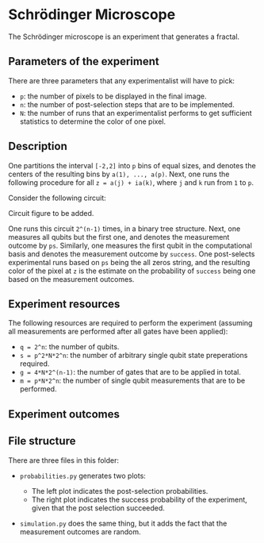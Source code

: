 # Schrödinger Microscope

The Schrödinger microscope is an experiment that generates a fractal.

## Parameters of the experiment

There are three parameters that any experimentalist will have to pick:

  * `p`: the number of pixels to be displayed in the final image.
  * `n`: the number of post-selection steps that are to be implemented.
  * `N`: the number of runs that an experimentalist performs to get sufficient statistics to determine the color of one pixel.

## Description

One partitions the interval `[-2,2]` into `p` bins of equal sizes, and denotes the centers of the resulting bins by `a(1), ..., a(p)`. Next, one runs the following procedure for all `z = a(j) + ia(k)`, where `j` and `k` run from `1` to `p`.

Consider the following circuit:

Circuit figure to be added.

One runs this circuit `2^(n-1)` times, in a binary tree structure. Next, one measures all qubits but the first one, and denotes the measurement outcome by `ps`. Similarly, one measures the first qubit in the computational basis and denotes the measurement outcome by `success`. One post-selects experimental runs based on `ps` being the all zeros string, and the resulting color of the pixel at `z` is the estimate on the probability of `success` being one based on the measurement outcomes.

## Experiment resources

The following resources are required to perform the experiment (assuming all measurements are performed after all gates have been applied):

  * `q = 2^n`: the number of qubits.
  * `s = p^2*N*2^n`: the number of arbitrary single qubit state preperations required.
  * `g = 4*N*2^(n-1)`: the number of gates that are to be applied in total.
  * `m = p*N*2^n`: the number of single qubit measurements that are to be performed.

## Experiment outcomes



## File structure

There are three files in this folder:

  * `probabilities.py` generates two plots:

    - The left plot indicates the post-selection probabilities.
    - The right plot indicates the success probability of the experiment, given that the post selection succeeded.

  * `simulation.py` does the same thing, but it adds the fact that the measurement outcomes are random.
